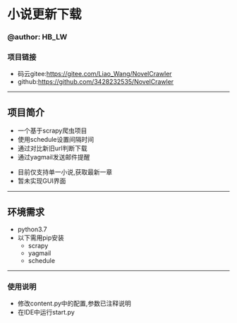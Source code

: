 # **小说更新下载**
### @author: HB_LW
### **项目链接**

- 码云gitee:https://gitee.com/Liao_Wang/NovelCrawler
- github:https://github.com/3428232535/NovelCrawler

---

## 项目简介
- 一个基于scrapy爬虫项目
- 使用schedule设置间隔时间
- 通过对比新旧url判断下载
- 通过yagmail发送邮件提醒
+ 目前仅支持单一小说,获取最新一章
+ 暂未实现GUI界面
---

## **环境需求**
- python3.7
- 以下需用pip安装
   - scrapy
   - yagmail
   - schedule

---

### **使用说明**
- 修改content.py中的配置,参数已注释说明
- 在IDE中运行start.py

